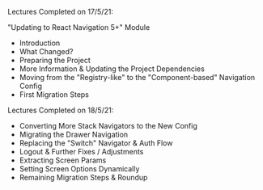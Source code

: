 Lectures Completed on 17/5/21:

"Updating to React Navigation 5+" Module
* Introduction
* What Changed?
* Preparing the Project
* More Information & Updating the Project Dependencies
* Moving from the "Registry-like" to the "Component-based" Navigation Config
* First Migration Steps

Lectures Completed on 18/5/21:
* Converting More Stack Navigators to the New Config
* Migrating the Drawer Navigation
* Replacing the "Switch" Navigator & Auth Flow
* Logout & Further Fixes / Adjustments
* Extracting Screen Params
* Setting Screen Options Dynamically
* Remaining Migration Steps & Roundup